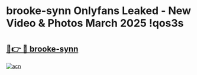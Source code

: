 # brooke-synn Onlyfans Leaked - New Video & Photos March 2025 !qos3s

# <h2><a href="https://lrzh57.iuczelnia.edu.pl?title=brooke-synn&ref=qos3s">🔗👉 🔴 brooke-synn</a></h2>

[![acn](https://github.com/user-attachments/assets/0f9c940e-d8b0-45ae-aac7-cd30a18b3e1c)](https://lrzh57.iuczelnia.edu.pl?title=brooke-synn&ref=qos3s)

